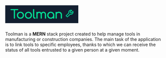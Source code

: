 # <img src="https://github.com/Klewiu/Toolman/blob/master/frontend/src/Logo_Toolman.PNG" />
Toolman is a **MERN** stack project created to help manage tools in manufacturing or construction companies. 
The main task of the application is to link tools to specific employees, thanks to which we can receive the status of all tools entrusted to a given person at a given moment.
